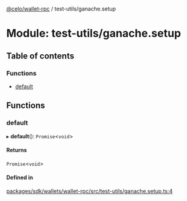 [@celo/wallet-rpc](../README.md) / test-utils/ganache.setup

# Module: test-utils/ganache.setup

## Table of contents

### Functions

- [default](test_utils_ganache_setup.md#default)

## Functions

### default

▸ **default**(): `Promise`\<`void`\>

#### Returns

`Promise`\<`void`\>

#### Defined in

[packages/sdk/wallets/wallet-rpc/src/test-utils/ganache.setup.ts:4](https://github.com/celo-org/developer-tooling/blob/master/packages/sdk/wallets/wallet-rpc/src/test-utils/ganache.setup.ts#L4)
